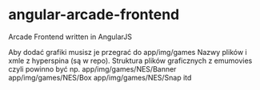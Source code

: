 # angular-arcade-frontend
Arcade Frontend written in AngularJS

Aby dodać grafiki musisz je przegrać do app/img/games 
Nazwy plików i xmle z hyperspina (są w repo). 
Struktura plików graficznych z emumovies czyli powinno być np.
app/img/games/NES/Banner
app/img/games/NES/Box
app/img/games/NES/Snap itd

